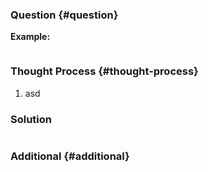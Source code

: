 ### Question {#question}



**Example:**

```

```

### Thought Process {#thought-process}

1. asd

### Solution

```java

```

### Additional {#additional}



